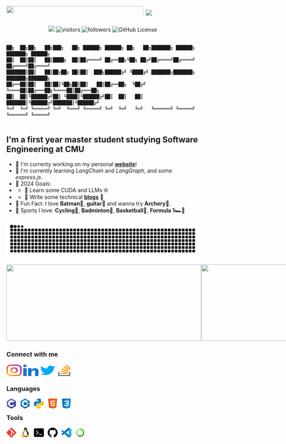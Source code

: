 # <img width="358" height="25" src="https://glitch-art.vercel.app/api/simple?word=Hi!%20I'm%20Henry%20(hungry5656)&font=Doto" /> <img src="https://media.giphy.com/media/hvRJCLFzcasrR4ia7z/giphy.gif" width="25px">

<div align="center">
  <a href="https://github.com/hungry5656/hungry5656"><img src="https://img.shields.io/badge/status-updating-brightgreen.svg"></a>
  <img src="https://visitor-badge.laobi.icu/badge?page_id=hungry5656.hungry5656" alt="visitors"/>
  <img src="https://img.shields.io/github/followers/hungry5656" alt="followers"/>
  <img src="https://img.shields.io/github/license/hungry5656/hungry5656" alt="GitHub License">


</div>

```

██╗  ██╗██╗   ██╗███╗   ██╗ ██████╗ ██████╗ ██╗   ██╗███████╗ ██████╗ ███████╗ ██████╗ 
██║  ██║██║   ██║████╗  ██║██╔════╝ ██╔══██╗╚██╗ ██╔╝██╔════╝██╔════╝ ██╔════╝██╔════╝ 
███████║██║   ██║██╔██╗ ██║██║  ███╗██████╔╝ ╚████╔╝ ███████╗███████╗ ███████╗███████╗ 
██╔══██║██║   ██║██║╚██╗██║██║   ██║██╔══██╗  ╚██╔╝  ╚════██║██╔═══██╗╚════██║██╔═══██╗
██║  ██║╚██████╔╝██║ ╚████║╚██████╔╝██║  ██║   ██║   ███████║╚██████╔╝███████║╚██████╔╝
╚═╝  ╚═╝ ╚═════╝ ╚═╝  ╚═══╝ ╚═════╝ ╚═╝  ╚═╝   ╚═╝   ╚══════╝ ╚═════╝ ╚══════╝ ╚═════╝ 
                                                                                       
```

## I'm a first year master student studying **Software Engineering** at **CMU**

- 📝 I'm currenty working on my personal **[website]**!
- 🌱 I'm currently learning *LangChain* and *LangGraph*, and some *express.js*.
- 🚩 2024 Goals:
- - 🔲 Learn some CUDA and LLMs 🌐
- - 🔲 Write some technical **[blogs]** 📂
- 👀 Fun Fact: I love **Batman🦇**, **guitar🎸** and wanna try **Archery🏹**.
- 🏃 Sports I love: **Cycling🚴**, **Badminton🏸**, **Basketball🏀**, **Formula 1🏎️🏁**

<picture>
  <source
    media="(prefers-color-scheme: dark)"
    srcset="https://raw.githubusercontent.com/hungry5656/hungry5656/output/github-snake-dark.svg" />
  <source 
    media="(prefers-color-scheme: light)"
    srcset="https://raw.githubusercontent.com/hungry5656/hungry5656/output/github-snake.svg" />
  <img alt="github-snake" src="github-snake.svg" />
</picture>

<div align="center" style="display:flex">
  <picture>
    <source
      srcset="https://github-readme-stats.vercel.app/api?username=hungry5656&show_icons=true&theme=radical&include_all_commits=true&card_width=400&rank_icon=github&line_height=20"
      media="(prefers-color-scheme: dark), (prefers-color-scheme: no-preference)"
    />
    <source
      srcset="https://github-readme-stats.vercel.app/api?username=hungry5656&show_icons=true&theme=moltack&include_all_commits=true&card_width=400&rank_icon=github"
      media="(prefers-color-scheme: light)"
    />
    <img src="https://github-readme-stats.vercel.app/api?username=hungry5656&show_icons=true&theme=radical&include_all_commits=true&card_width=500&rank_icon=github&line_height=20" style="width: 510px; height: 200px;"/>
  </picture>
  <picture>
    <source
      srcset="https://github-readme-stats.vercel.app/api/top-langs/?username=hungry5656&hide=jupyter%20notebook,html&theme=radical&layout=compact&card_width=200"
      media="(prefers-color-scheme: dark), (prefers-color-scheme: no-preference)"
    />
    <source
      srcset="https://github-readme-stats.vercel.app/api/top-langs/?username=hungry5656&hide=jupyter%20notebook,html&theme=moltack&layout=compact&card_width=500"
      media="(prefers-color-scheme: light)"
    />
    <img src="https://github-readme-stats.vercel.app/api/top-langs/?username=hungry5656&hide=jupyter%20notebook,html&theme=radical&layout=compact&card_width=500" style="width: 330px; height: 200px;"/>
  </picture>
</div>

### Connect with me

[<img align="center" src="img/instagram.svg" alt="Instagram" height="30" width="40" />][Instagram]
[<img align="center" src="img/linkedin.svg" alt="Linkedin" height="30" width="40" />][Linkedin]
[<img align="center" src="img/twitter.svg" alt="Twitter" height="30" width="40" />][Twitter]
[<img align="center" src="img/stack-overflow.svg" alt="Stack-Overflow" height="30" width="40" />][Stack-Overflow]


### Languages
<!-- svg source website -->

[<img align="left" alt="C" width="26px" src="img/c.svg" style="padding-right:10px;" />](http://www.open-std.org/jtc1/sc22/wg14/)
[<img align="left" alt="C++" width="26px" src="img/cpp.svg" style="padding-right:10px;" />](https://isocpp.org/)
[<img align="left" alt="Python" width="26px" src="img/python.svg" style="padding-right:10px;" />](https://www.python.org/)
[<img align="left" alt="HTML" width="26px" src="img/html.svg" style="padding-right:10px;" />](https://html.spec.whatwg.org/)
[<img align="left" alt="CSS" width="26px" src="img/css.svg" style="padding-right:10px;" />](https://www.w3.org/TR/CSS/#css)


<br>

### Tools
[<img align="left" alt="Git" width="26px" src="img/git.svg" style="padding-right:10px;" />](https://git-scm.com/)
[<img align="left" alt="Linux" width="26px" src="img/linux.svg" style="padding-right:10px;" />](https://www.linux.org/)
[<img align="left" alt="Terminal" width="26px" src="img/terminal.svg" style="padding-right:10px;" />](https://www.gnu.org/software/bash/)
[<img align="left" alt="Github" width="26px" src="img/github.svg" style="padding-right:10px;" />](https://github.com/)
[<img align="left" alt="Visual Studio Code" width="26px" src="img/vscode.svg" style="padding-right:10px;" />](https://code.visualstudio.com/)
[<img align="left" alt="Anaconda" width="26px" src="img/anaconda.svg" style="padding-right:10px;" />](https://www.anaconda.com/)


[website]: https://www.hungry5656.com
[Twitter]: https://twitter.com/hungry5656
[Instagram]: https://instagram.com/hungry5656_
[Linkedin]: https://www.linkedin.com/in/sizhuo-sun/
[Stack-Overflow]: https://stackoverflow.com/users/11640053/
[blogs]: https://blog.hungry5656.com
